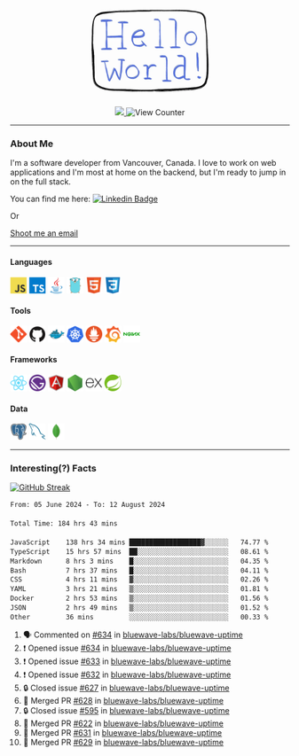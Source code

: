 <div align="center">
    <img src="./img/hello_world.webp" height="200px" width="">
    <div>
        <a href="https://www.linkedin.com/in/ajhollid">
            <img src="https://img.shields.io/badge/LinkedIn-blue"/>
        </a>
        <img src="https://komarev.com/ghpvc/?username=ajhollid&color=yellow" alt="View Counter">
    </div>
</div>

---

### About Me

I'm a software developer from Vancouver, Canada. I love to work on web applications and I'm most at home on the backend, but I'm ready to jump in on the full stack.

You can find me here: [![Linkedin Badge](https://img.shields.io/badge/-ajhollid-blue?style=flat&logo=Linkedin&logoColor=white)](https://www.linkedin.com/in/ajhollid)

Or

[Shoot me an email](mailto:ajhollid@gmail.com)

---

#### Languages

<div>
    <img src="./img/devicons/javascript-original.svg" width=30 height=30 alt="JavaScript">
    <img src="/img/devicons/typescript-original.svg" width=30 height=30 alt="TypeScript">
    <img src="./img/devicons/java-original.svg" width=30 height=30 alt="Java">
    <img src="./img/devicons/go-original.svg" width=30 height=30 alt="Golang">
    <img src="./img/devicons/html5-original.svg" width=30 height=30 alt="HTML 5">
    <img src="./img/devicons/css3-original.svg" width=30 height=30 alt="CSS 3">
</div>

#### Tools

<div>
    <img src="./img/devicons/git-original.svg" width=30 height=30 alt="Git">
    <img src="./img/devicons/github-original.svg" width=30 height=30 alt="Github">
    <img src="./img/devicons/docker-original.svg" width=30 
    height=30 alt="Docker">
    <img src="./img/devicons/kubernetes-original.svg" width=30 height=30 alt="K8">
    <img src="./img/devicons/prometheus-original.svg" width=30 height=30 alt="Prometheus">
    <img src="./img/devicons/grafana-original.svg" width=30 height=30 alt="Grafana">
    <img src="./img/devicons/nginx-original.svg" width=30 height=30 alt="Nginx">
</div>

#### Frameworks

<div>
    <img src="./img/devicons/react-original.svg" width=30 height=30 alt="React">
    <img src="./img/devicons/gatsby-original.svg" width=30 height=30 alt="Gatsby">
    <img src="./img/devicons/angularjs-original.svg" width=30 height=30 alt="AngularJS">
    <img src="./img/devicons/nodejs-original.svg" width=30 height=30 alt="NodeJS">
    <img src="./img/devicons/express-original.svg" width=30 height=30 alt="Express">
    <img src="./img/devicons/spring-original.svg" width=30 height=30 alt="Spring">
</div>

#### Data

<div>
    <img src="./img/devicons/postgresql-original.svg" width=30 height=30 alt="Postgresql">
    <img src="./img/devicons/mysql-original.svg" width=30 height=30 alt="Mysql">
    <img src="./img/devicons/mongodb-original.svg" width=30 height=30 alt="MongoDB">
</div>

---

### Interesting(?) Facts

[![GitHub Streak](http://github-readme-streak-stats.herokuapp.com?user=ajhollid)](https://git.io/streak-stats)

 <!--START_SECTION:waka-->

```txt
From: 05 June 2024 - To: 12 August 2024

Total Time: 184 hrs 43 mins

JavaScript    138 hrs 34 mins ██████████████████▓░░░░░░   74.77 %
TypeScript    15 hrs 57 mins  ██░░░░░░░░░░░░░░░░░░░░░░░   08.61 %
Markdown      8 hrs 3 mins    █░░░░░░░░░░░░░░░░░░░░░░░░   04.35 %
Bash          7 hrs 37 mins   █░░░░░░░░░░░░░░░░░░░░░░░░   04.11 %
CSS           4 hrs 11 mins   ▓░░░░░░░░░░░░░░░░░░░░░░░░   02.26 %
YAML          3 hrs 21 mins   ▒░░░░░░░░░░░░░░░░░░░░░░░░   01.81 %
Docker        2 hrs 53 mins   ▒░░░░░░░░░░░░░░░░░░░░░░░░   01.56 %
JSON          2 hrs 49 mins   ▒░░░░░░░░░░░░░░░░░░░░░░░░   01.52 %
Other         36 mins         ░░░░░░░░░░░░░░░░░░░░░░░░░   00.33 %
```

<!--END_SECTION:waka-->


<!--START_SECTION:activity-->
1. 🗣 Commented on [#634](https://github.com/bluewave-labs/bluewave-uptime/issues/634#issuecomment-2289961256) in [bluewave-labs/bluewave-uptime](https://github.com/bluewave-labs/bluewave-uptime)
2. ❗ Opened issue [#634](https://github.com/bluewave-labs/bluewave-uptime/issues/634) in [bluewave-labs/bluewave-uptime](https://github.com/bluewave-labs/bluewave-uptime)
3. ❗ Opened issue [#633](https://github.com/bluewave-labs/bluewave-uptime/issues/633) in [bluewave-labs/bluewave-uptime](https://github.com/bluewave-labs/bluewave-uptime)
4. ❗ Opened issue [#632](https://github.com/bluewave-labs/bluewave-uptime/issues/632) in [bluewave-labs/bluewave-uptime](https://github.com/bluewave-labs/bluewave-uptime)
5. 🔒 Closed issue [#627](https://github.com/bluewave-labs/bluewave-uptime/issues/627) in [bluewave-labs/bluewave-uptime](https://github.com/bluewave-labs/bluewave-uptime)
6. 🎉 Merged PR [#628](https://github.com/bluewave-labs/bluewave-uptime/pull/628) in [bluewave-labs/bluewave-uptime](https://github.com/bluewave-labs/bluewave-uptime)
7. 🔒 Closed issue [#595](https://github.com/bluewave-labs/bluewave-uptime/issues/595) in [bluewave-labs/bluewave-uptime](https://github.com/bluewave-labs/bluewave-uptime)
8. 🎉 Merged PR [#622](https://github.com/bluewave-labs/bluewave-uptime/pull/622) in [bluewave-labs/bluewave-uptime](https://github.com/bluewave-labs/bluewave-uptime)
9. 🎉 Merged PR [#631](https://github.com/bluewave-labs/bluewave-uptime/pull/631) in [bluewave-labs/bluewave-uptime](https://github.com/bluewave-labs/bluewave-uptime)
10. 🎉 Merged PR [#629](https://github.com/bluewave-labs/bluewave-uptime/pull/629) in [bluewave-labs/bluewave-uptime](https://github.com/bluewave-labs/bluewave-uptime)
<!--END_SECTION:activity-->
